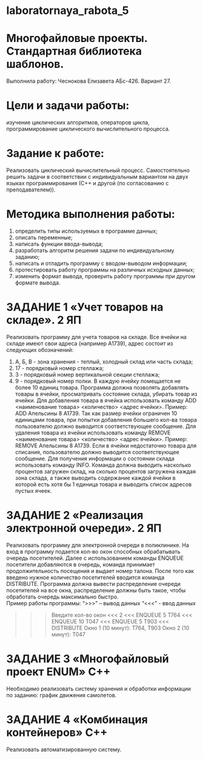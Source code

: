 # laboratornaya_rabota_5
# Многофайловые проекты. Стандартная библиотека шаблонов. 
Выполнила работу: Чеснокова Елизавета АБс-426. Вариант 27.
# Цели и задачи работы:
изучение циклических алгоритмов, операторов цикла, программирование циклического вычислительного процесса.
# Задание к работе:
Реализовать циклический вычислительный процесс. Самостоятельно решить задачи в соответствии с индивидуальным вариантом на двух языках программирования (С++ и другой (по согласованию с преподавателем)).
# Методика выполнения работы: 
1. определить типы используемых в программе данных; 
2. описать переменные; 
3. написать функции ввода-вывода; 
4. разработать алгоритм решения задачи по индивидуальному заданию; 
5. написать и отладить программу с вводом-выводом информации; 
6. протестировать работу программы на различных исходных данных; 
7. изменить формат вывода, проверить работу программы при другом 
формате вывода.
# ЗАДАНИЕ 1 «Учет товаров на складе». 2 ЯП 
Реализовать программу для учета товаров на складе. Все ячейки  на 
складе имеют свои адреса (например А1739), адрес состоит из следующих 
обозначений: 
1) А, Б, В - зона хранения - теплый, холодный склад или часть 
склада; 
2) 17 - порядковый номер стеллажа; 
3) 3 - порядковый номер вертикальной секции стеллажа; 
4) 9 - порядковый номер полки. 
В каждую ячейку помещается не более 10 единиц товара. Программа 
должна позволять добавлять товары в ячейки, просматривать состояние 
склада, убирать товар из ячейки. 
Для добавления товара в ячейка использовать команду ADD 
<наименование товара> <количество> <адрес ячейки>. Пример: ADD Апельсины 
8 А1739. Так как размер ячейки ограничен 10 единицами товара, при попытки 
добавления большего кол-ва товара пользователю должно выводится 
соответствующее сообщение. 
Для удаления товара из ячейки использовать команду REMOVE 
<наименование товара> <количество> <адрес ячейки>. Пример: REMOVE 
Апельсины 8 А1739. Если в ячейки недостаточно товара для списания, 
пользователю должно выводится соответствующее сообщение. 
Для получения информации о состоянии склада использовать команду 
INFO. Команда должна выводить насколько процентов загружен склад, на 
сколько процентов загружена каждая зона склада, а также выводить 
содержание каждой ячейки в которой есть хотя бы 1 единица товара и 
выводить список адресов пустых ячеек.
# ЗАДАНИЕ 2 «Реализация электронной очереди». 2 ЯП 
Реализовать программу для электронной очереди в поликлинике. На 
вход в программу подается кол-во окон способных обрабатывать очередь 
посетителей. Далее с использованием команды ENQUEUE посетители 
добавляются в очередь, команда принимает продолжительность посещения и 
выдает номер талона. После того как введено нужное количество посетителей 
вводится команда DISTRIBUTE. Программа должна вывести распределение 
очереди посетителей на все окна, распределение должны быть такое, чтобы 
обработать очередь максимально быстро.  
Пример работы программы: 
“>>>” – вывод данных 
“<<<” - ввод данных 
>>> Введите кол-во окон 
<<< 2 
<<< ENQUEUE 5 
>>> T764 
<<< ENQUEUE 10 
>>> T047 
<<< ENQUEUE 5 
>>> T903 
<<< DISTRIBUTE 
>>> Окно 1 (10 минут): T764, T903 
>>> Окно 2 (10 минут): T047
# ЗАДАНИЕ 3 «Многофайловый проект ENUM» С++ 
Необходимо реализовать систему хранения и обработки информации по заданию: график движения самолетов.
# ЗАДАНИЕ 4 «Комбинация контейнеров» С++ 
Реализовать автоматизированную систему.
